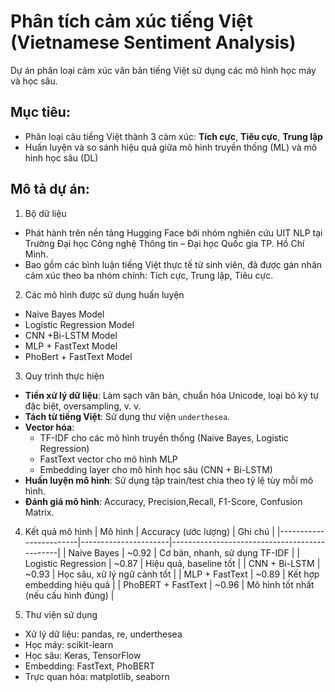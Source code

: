 # Phân tích cảm xúc tiếng Việt (Vietnamese Sentiment Analysis)

Dự án phân loại cảm xúc văn bản tiếng Việt sử dụng các mô hình học máy và học sâu.

## Mục tiêu:
- Phân loại câu tiếng Việt thành 3 cảm xúc: **Tích cực**, **Tiêu cực**, **Trung lập**
- Huấn luyện và so sánh hiệu quả giữa mô hình truyền thống (ML) và mô hình học sâu (DL)
  
## Mô tả dự án:
1. Bộ dữ liệu
- Phát hành trên nền tảng Hugging Face bởi nhóm nghiên cứu UIT NLP tại Trường Đại học Công nghệ Thông tin – Đại học Quốc gia TP. Hồ Chí Minh.
- Bao gồm các bình luận tiếng Việt thực tế từ sinh viên, đã được gán nhãn cảm xúc theo ba nhóm chính: Tích cực, Trung lập, Tiêu cực.
2. Các mô hình được sử dụng huấn luyện
  - Naive Bayes Model
  - Logistic Regression Model
  - CNN +Bi-LSTM Model
  - MLP + FastText Model
  - PhoBert + FastText Model
3. Quy trình thực hiện
  - **Tiền xử lý dữ liệu**: Làm sạch văn bản, chuẩn hóa Unicode, loại bỏ ký tự đặc biệt, oversampling, v. v.
  - **Tách từ tiếng Việt**: Sử dụng thư viện `underthesea`.
  - **Vector hóa**:
    - TF-IDF cho các mô hình truyền thống (Naive Bayes, Logistic Regression)
    - FastText vector cho mô hình MLP
    - Embedding layer cho mô hình học sâu (CNN + Bi-LSTM)
  - **Huấn luyện mô hình**: Sử dụng tập train/test chia theo tỷ lệ tùy mỗi mô hình.
  - **Đánh giá mô hình**: Accuracy, Precision,Recall, F1-Score, Confusion Matrix.
4. Kết quả mô hình
| Mô hình                 | Accuracy (ước lượng) | Ghi chú                                      |
|------------------------|----------------------|----------------------------------------------|
| Naive Bayes            | ~0.92                | Cơ bản, nhanh, sử dụng TF-IDF                |
| Logistic Regression    | ~0.87                | Hiệu quả, baseline tốt                       |
| CNN + Bi-LSTM          | ~0.93                | Học sâu, xử lý ngữ cảnh tốt                 |
| MLP + FastText         | ~0.89                | Kết hợp embedding hiệu quả                   |
| PhoBERT + FastText     | ~0.96                | Mô hình tốt nhất (nếu cấu hình đúng)         |

5. Thư viện sử dụng
  - Xử lý dữ liệu: pandas, re, underthesea
  - Học máy: scikit-learn
  - Học sâu: Keras, TensorFlow
  - Embedding: FastText, PhoBERT
  - Trực quan hóa: matplotlib, seaborn

